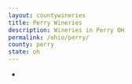 ```yaml
---
layout: countywineries
title: Perry Wineries
description: Wineries in Perry OH
permalink: /ohio/perry/
county: perry
state: oh
---
```

-
